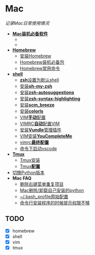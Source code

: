 # Mac
*记录Mac日常使用情况*
- [**Mac装机必备软件**](src/mac_sw.md#mac装机必备软件)
  - []()
  - []()
- [**Homebrew**](src/homebrew.md)
  - [安装Homebrew](src/homebrew.md#安装Homebrew)
  - [Homebrew装机必备包](src/homebrew.md#homebrew装机必备包)
  - [Homebrew常用命令](src/homebrew.md#homebrew常用命令)
- [**shell**](src/shell_config.md)
  - [**zsh**设置为默认shell](src/shell_config.md#zsh设置为默认shell)
  - [安装**oh-my-zsh**](src/shell_config.md#安装oh-my-zsh)
  - [安装**zsh-autosuggestions**](src/shell_config.md#安装zsh-autosuggestions)
  - [安装**zsh-syntax-highlighting**](src/shell_config.md#安装zsh-syntax-highlighting)
  - [安装**scm_breeze**](src/shell_config.md#安装scm-breeze)
  - [安装**colorls**](src/shell_config.md#安装colorls)
  - [VIM**手动**配置](src/shell_config.md#vim手动配置)
  - [VIMRC**自动**配置VIM](src/shell_config.md#vimrc自动配置vim)
  - [安装**Vundle**管理插件](src/shell_config.md#安装vundle管理插件)
  - [VIM安装**YouCompleteMe**](src/shell_config.md#vim安装youcompleteme)
  - [vimrc**最终配置**](src/shell_config.md#vimrc最终配置)
  - [命令下启动vscode](src/shell_config.md#命令下启动vscode)
- [**Tmux**](src/tmux_config.md#tmux)
  - [Tmux安装](src/tmux_config.md#tmux安装)
  - [Tmux**配置**](src/tmux_config.md#tmux配置)
- [切换Python版本](src/python.md#切换python版本)
- **Mac FAQ**
  - [删除右键菜单重复项目](src/faq/1.md)
  - [Mac删除/卸载自己安装的python](src/faq/2.md)
  - [~/.bash_profile原始配置](src/faq/3.md)
  - [命令行安装程序的时候提示权限不够](src/faq/4.md)


## TODO
- [x] homebrew
- [x] shell
- [x] vim
- [x] tmux
